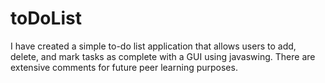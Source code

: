 # toDoList
I have created a simple to-do list application that allows users to add, delete, and mark tasks as complete with a GUI using javaswing. There are extensive comments for future peer learning purposes.
